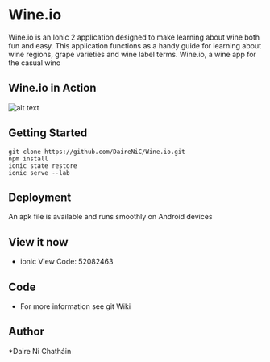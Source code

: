 # Wine.io

Wine.io is an Ionic 2 application designed to make learning about wine both fun and easy. This application functions as a handy guide for learning about wine regions, grape varieties and wine label terms. Wine.io, a wine app for the casual wino

## Wine.io in Action
![alt text](https://media.giphy.com/media/l2QE3A3DGrs7r9MWI/giphy.gif)

## Getting Started

```
git clone https://github.com/DaireNiC/Wine.io.git
npm install 
ionic state restore
ionic serve --lab
```

## Deployment

An apk file is available and runs smoothly on Android devices


## View it now

* ionic View Code: 52082463

## Code

* For more information see git Wiki



## Author
*Daire Ni Chatháin


